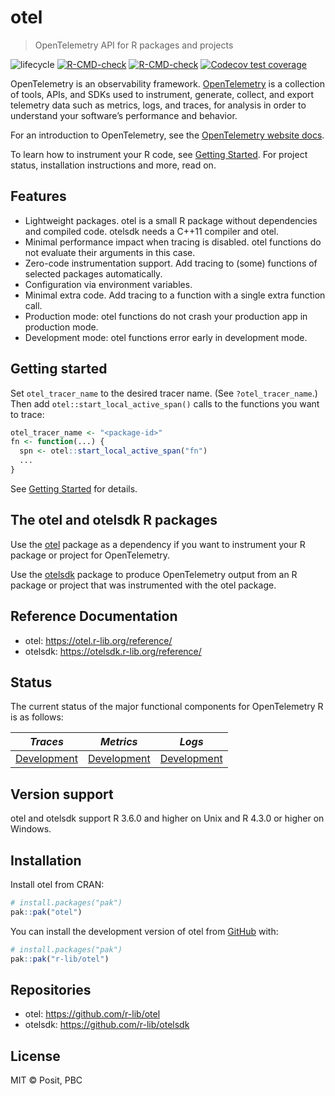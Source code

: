 
<!-- README.md is generated from README.Rmd. Please edit that file -->

# otel

> OpenTelemetry API for R packages and projects

<!-- badges: start -->

![lifecycle](https://lifecycle.r-lib.org/articles/figures/lifecycle-experimental.svg)
[![R-CMD-check](https://github.com/r-lib/otel/actions/workflows/R-CMD-check.yaml/badge.svg)](https://github.com/r-lib/otel/actions/workflows/R-CMD-check.yaml)
[![R-CMD-check](https://github.com/r-lib/otel/actions/workflows/R-CMD-check.yaml/badge.svg)](https://github.com/r-lib/otel/actions/workflows/R-CMD-check.yaml)
[![Codecov test
coverage](https://codecov.io/gh/r-lib/otel/graph/badge.svg)](https://app.codecov.io/gh/r-lib/otel)
<!-- badges: end -->

OpenTelemetry is an observability framework.
[OpenTelemetry](https://opentelemetry.io/) is a collection of tools,
APIs, and SDKs used to instrument, generate, collect, and export
telemetry data such as metrics, logs, and traces, for analysis in order
to understand your software’s performance and behavior.

For an introduction to OpenTelemetry, see the [OpenTelemetry website
docs](https://opentelemetry.io/docs/).

To learn how to instrument your R code, see [Getting
Started](https://otel.r-lib.org/reference/gettingstarted.html). For
project status, installation instructions and more, read on.

## Features

- Lightweight packages. otel is a small R package without dependencies
  and compiled code. otelsdk needs a C++11 compiler and otel.
- Minimal performance impact when tracing is disabled. otel functions do
  not evaluate their arguments in this case.
- Zero-code instrumentation support. Add tracing to (some) functions of
  selected packages automatically.
- Configuration via environment variables.
- Minimal extra code. Add tracing to a function with a single extra
  function call.
- Production mode: otel functions do not crash your production app in
  production mode.
- Development mode: otel functions error early in development mode.

## Getting started

Set `otel_tracer_name` to the desired tracer name. (See
`?otel_tracer_name`.) Then add `otel::start_local_active_span()` calls
to the functions you want to trace:

``` r
otel_tracer_name <- "<package-id>"
fn <- function(...) {
  spn <- otel::start_local_active_span("fn")
  ...
}
```

See [Getting
Started](https://otel.r-lib.org/reference/gettingstarted.html) for
details.

## The otel and otelsdk R packages

Use the [otel](https://github.com/r-lib/otel) package as a dependency if
you want to instrument your R package or project for OpenTelemetry.

Use the [otelsdk](https://github.com/r-lib/otelsdk) package to produce
OpenTelemetry output from an R package or project that was instrumented
with the otel package.

## Reference Documentation

- otel: <https://otel.r-lib.org/reference/>
- otelsdk: <https://otelsdk.r-lib.org/reference/>

## Status

The current status of the major functional components for OpenTelemetry
R is as follows:

| *Traces*                                                                                      | *Metrics*                                                                                     | *Logs*                                                                                        |
|-----------------------------------------------------------------------------------------------|-----------------------------------------------------------------------------------------------|-----------------------------------------------------------------------------------------------|
| [Development](https://opentelemetry.io/docs/specs/otel/versioning-and-stability/#development) | [Development](https://opentelemetry.io/docs/specs/otel/versioning-and-stability/#development) | [Development](https://opentelemetry.io/docs/specs/otel/versioning-and-stability/#development) |

## Version support

otel and otelsdk support R 3.6.0 and higher on Unix and R 4.3.0 or
higher on Windows.

## Installation

Install otel from CRAN:

``` r
# install.packages("pak")
pak::pak("otel")
```

You can install the development version of otel from
[GitHub](https://github.com/) with:

``` r
# install.packages("pak")
pak::pak("r-lib/otel")
```

## Repositories

- otel: <https://github.com/r-lib/otel>
- otelsdk: <https://github.com/r-lib/otelsdk>

## License

MIT © Posit, PBC
